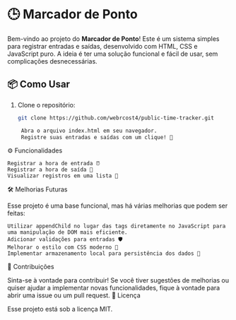 # 🕒 Marcador de Ponto

Bem-vindo ao projeto do **Marcador de Ponto**! Este é um sistema simples para registrar entradas e saídas, desenvolvido com HTML, CSS e JavaScript puro. A ideia é ter uma solução funcional e fácil de usar, sem complicações desnecessárias.

## 📦 Como Usar

1. Clone o repositório:

   ```bash
   git clone https://github.com/webrcost4/public-time-tracker.git

    Abra o arquivo index.html em seu navegador.
    Registre suas entradas e saídas com um clique! 🎉
   ```

⚙️ Funcionalidades

    Registrar a hora de entrada ⏰
    Registrar a hora de saída 🏁
    Visualizar registros em uma lista 📜

🛠️ Melhorias Futuras

Esse projeto é uma base funcional, mas há várias melhorias que podem ser feitas:

    Utilizar appendChild no lugar das tags diretamente no JavaScript para uma manipulação de DOM mais eficiente.
    Adicionar validações para entradas 🛡️
    Melhorar o estilo com CSS moderno 🎨
    Implementar armazenamento local para persistência dos dados 💾

🎉 Contribuições

Sinta-se à vontade para contribuir! Se você tiver sugestões de melhorias ou quiser ajudar a implementar novas funcionalidades, fique à vontade para abrir uma issue ou um pull request.
📄 Licença

Esse projeto está sob a licença MIT.
